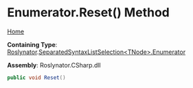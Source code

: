 <a name="_Top"></a>

# Enumerator\.Reset\(\) Method

[Home](../../../../README.md#_Top)

**Containing Type**: [Roslynator](../../../README.md#_Top)\.[SeparatedSyntaxListSelection\<TNode>.Enumerator](../README.md#_Top)

**Assembly**: Roslynator\.CSharp\.dll

```csharp
public void Reset()
```

